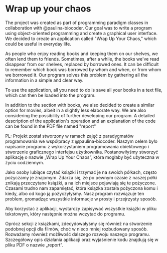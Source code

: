 # Wrap up your chaos

The project was created as part of programming paradigm classes in collaboration with @paulina-biocoder. Our goal was to write a program using object-oriented programming and create a graphical user interface. We decided to create an application called "Wrap Up Your Chaos," which could be useful in everyday life.

As people who enjoy reading books and keeping them on our shelves, we often lend them to friends. Sometimes, after a while, the books we've read disappear from our shelves, replaced by borrowed ones. It can be difficult to remember which book was borrowed by whom and when, or from whom we borrowed it. Our program solves this problem by gathering all the information in a simple and clear way.

To use the application, all you need to do is save all your books in a text file, which can then be loaded into the program.

In addition to the section with books, we also decided to create a similar option for movies, albeit in a slightly less elaborate way. We are also considering the possibility of further developing our program. A detailed description of the application's operation and an explanation of the code can be found in the PDF file named "report"

PL: 
Projekt został stworzony w ramach zajęć z paradygmatów programowania we współpracy z @paulina-biocoder. Naszym celem było napisanie programu z wykorzystaniem programowania obiektowego i stworzenie graficznego interfejsu użytkownika. Postanowiłyśmy stworzyć aplikację o nazwie „Wrap Up Your Chaos”, która mogłaby być użyteczna w życiu codziennym.

Jako osoby lubiące czytać książki i trzymać je na swoich półkach, często pożyczamy je znajomym. Zdarza się, że po pewnym czasie z naszej półki znikają przeczytane książki, a na ich miejsce pojawiają się te pożyczone. Czasami trudno nam zapamiętać, która książka została pożyczona komu i kiedy, albo od kogo ją pożyczyłyśmy. Nasz program rozwiązuje ten problem, gromadząc wszystkie informacje w prosty i przejrzysty sposób.

Aby korzystać z aplikacji, wystarczy zapisywać wszystkie książki w pliku tekstowym, który następnie można wczytać do programu.

Oprócz sekcji z książkami, zdecydowałyśmy się również na stworzenie podobnej opcji dla filmów, choć w nieco mniej rozbudowany sposób. Rozważamy również możliwość dalszego rozwoju naszego programu. Szczegółowy opis działania aplikacji oraz wyjaśnienie kodu znajdują się w pliku PDF o nazwie „report”.